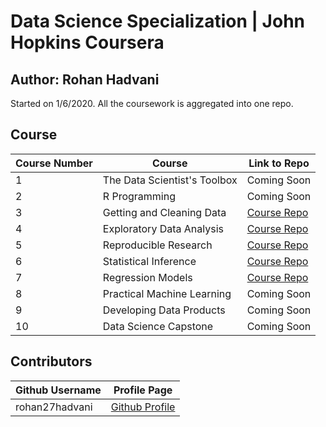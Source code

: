 # Data Science Specialization | John Hopkins Coursera
## Author: Rohan Hadvani <br />

Started on 1/6/2020. 
All the coursework is aggregated into one repo.

## Course 
Course Number | Course | Link to Repo |
--- | --- | --- |
1 |  The Data Scientist's Toolbox | Coming Soon |
2 |  R Programming | Coming Soon | 
3 |  Getting and Cleaning Data |  [Course Repo](https://github.com/rohan27hadvani/datasciencecoursera/tree/master/3.%20Getting%20and%20Cleaning%20Data) | 
4 |  Exploratory Data Analysis |  [Course Repo](https://github.com/rohan27hadvani/datasciencecoursera/tree/master/4.%20Exploratory%20Data%20Analysis) | 
5 |  Reproducible Research |  [Course Repo](https://github.com/rohan27hadvani/datasciencecoursera/tree/master/5.%20Reproducible%20Research) | 
6 |  Statistical Inference |  [Course Repo](https://github.com/rohan27hadvani/datasciencecoursera/tree/master/6.%20Statistical%20Inference) |
7 |  Regression Models | [Course Repo](https://github.com/rohan27hadvani/datasciencecoursera/tree/master/7.%20Regression%20Models)  |
8 |  Practical Machine Learning |  Coming Soon |
9 |  Developing Data Products |  Coming Soon |
10 |  Data Science Capstone |  Coming Soon |


## Contributors
Github Username | Profile Page | 
--- | --- |
rohan27hadvani | [Github Profile](https://github.com/Rohan27Hadvani) |
